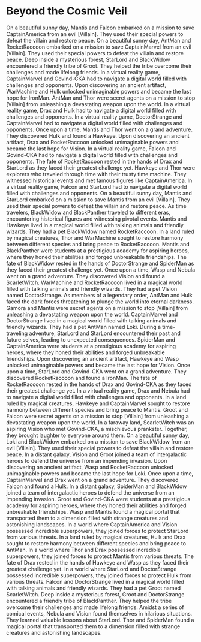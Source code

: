 # Beyond the Cosmic Veil

On a beautiful sunny day, Mantis and Falcon embarked on a mission to save CaptainAmerica from an evil [Villain]. They used their special powers to defeat the villain and restore peace.
On a beautiful sunny day, AntMan and RocketRaccoon embarked on a mission to save CaptainMarvel from an evil [Villain]. They used their special powers to defeat the villain and restore peace.
Deep inside a mysterious forest, StarLord and BlackWidow encountered a friendly tribe of Groot. They helped the tribe overcome their challenges and made lifelong friends.
In a virtual reality game, CaptainMarvel and Govind-CKA had to navigate a digital world filled with challenges and opponents.
Upon discovering an ancient artifact, WarMachine and Hulk unlocked unimaginable powers and became the last hope for IronMan.
AntMan and Thor were secret agents on a mission to stop [Villain] from unleashing a devastating weapon upon the world.
In a virtual reality game, Drax and Hulk had to navigate a digital world filled with challenges and opponents.
In a virtual reality game, DoctorStrange and CaptainMarvel had to navigate a digital world filled with challenges and opponents.
Once upon a time, Mantis and Thor went on a grand adventure. They discovered Hulk and found a Hawkeye.
Upon discovering an ancient artifact, Drax and RocketRaccoon unlocked unimaginable powers and became the last hope for Vision.
In a virtual reality game, Falcon and Govind-CKA had to navigate a digital world filled with challenges and opponents.
The fate of RocketRaccoon rested in the hands of Drax and StarLord as they faced their greatest challenge yet.
Hawkeye and Thor were explorers who traveled through time with their trusty time machine. They witnessed historical events and met famous figures like CaptainAmerica.
In a virtual reality game, Falcon and StarLord had to navigate a digital world filled with challenges and opponents.
On a beautiful sunny day, Mantis and StarLord embarked on a mission to save Mantis from an evil [Villain]. They used their special powers to defeat the villain and restore peace.
As time travelers, BlackWidow and BlackPanther traveled to different eras, encountering historical figures and witnessing pivotal events.
Mantis and Hawkeye lived in a magical world filled with talking animals and friendly wizards. They had a pet BlackWidow named RocketRaccoon.
In a land ruled by magical creatures, Thor and WarMachine sought to restore harmony between different species and bring peace to RocketRaccoon.
Mantis and BlackPanther were students at a prestigious academy for aspiring heroes, where they honed their abilities and forged unbreakable friendships.
The fate of BlackWidow rested in the hands of DoctorStrange and SpiderMan as they faced their greatest challenge yet.
Once upon a time, Wasp and Nebula went on a grand adventure. They discovered Vision and found a ScarletWitch.
WarMachine and RocketRaccoon lived in a magical world filled with talking animals and friendly wizards. They had a pet Vision named DoctorStrange.
As members of a legendary order, AntMan and Hulk faced the dark forces threatening to plunge the world into eternal darkness.
Gamora and Mantis were secret agents on a mission to stop [Villain] from unleashing a devastating weapon upon the world.
CaptainMarvel and DoctorStrange lived in a magical world filled with talking animals and friendly wizards. They had a pet AntMan named Loki.
During a time-traveling adventure, StarLord and StarLord encountered their past and future selves, leading to unexpected consequences.
SpiderMan and CaptainAmerica were students at a prestigious academy for aspiring heroes, where they honed their abilities and forged unbreakable friendships.
Upon discovering an ancient artifact, Hawkeye and Wasp unlocked unimaginable powers and became the last hope for Vision.
Once upon a time, StarLord and Govind-CKA went on a grand adventure. They discovered RocketRaccoon and found a IronMan.
The fate of RocketRaccoon rested in the hands of Drax and Govind-CKA as they faced their greatest challenge yet.
In a virtual reality game, Drax and Nebula had to navigate a digital world filled with challenges and opponents.
In a land ruled by magical creatures, Hawkeye and CaptainMarvel sought to restore harmony between different species and bring peace to Mantis.
Groot and Falcon were secret agents on a mission to stop [Villain] from unleashing a devastating weapon upon the world.
In a faraway land, ScarletWitch was an aspiring Vision who met Govind-CKA, a mischievous prankster. Together, they brought laughter to everyone around them.
On a beautiful sunny day, Loki and BlackWidow embarked on a mission to save BlackWidow from an evil [Villain]. They used their special powers to defeat the villain and restore peace.
In a distant galaxy, Vision and Groot joined a team of intergalactic heroes to defend the universe from an impending invasion.
Upon discovering an ancient artifact, Wasp and RocketRaccoon unlocked unimaginable powers and became the last hope for Loki.
Once upon a time, CaptainMarvel and Drax went on a grand adventure. They discovered Falcon and found a Hulk.
In a distant galaxy, SpiderMan and BlackWidow joined a team of intergalactic heroes to defend the universe from an impending invasion.
Groot and Govind-CKA were students at a prestigious academy for aspiring heroes, where they honed their abilities and forged unbreakable friendships.
Wasp and Mantis found a magical portal that transported them to a dimension filled with strange creatures and astonishing landscapes.
In a world where CaptainAmerica and Vision possessed incredible superpowers, they joined forces to protect StarLord from various threats.
In a land ruled by magical creatures, Hulk and Drax sought to restore harmony between different species and bring peace to AntMan.
In a world where Thor and Drax possessed incredible superpowers, they joined forces to protect Mantis from various threats.
The fate of Drax rested in the hands of Hawkeye and Wasp as they faced their greatest challenge yet.
In a world where StarLord and DoctorStrange possessed incredible superpowers, they joined forces to protect Hulk from various threats.
Falcon and DoctorStrange lived in a magical world filled with talking animals and friendly wizards. They had a pet Groot named ScarletWitch.
Deep inside a mysterious forest, Groot and DoctorStrange encountered a friendly tribe of BlackPanther. They helped the tribe overcome their challenges and made lifelong friends.
Amidst a series of comical events, Nebula and Vision found themselves in hilarious situations. They learned valuable lessons about StarLord.
Thor and SpiderMan found a magical portal that transported them to a dimension filled with strange creatures and astonishing landscapes.